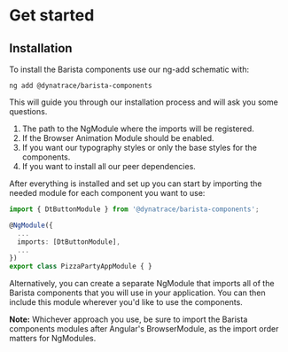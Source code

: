 # Get started

## Installation

To install the Barista components use our ng-add schematic with:

<pre><code>ng add @dynatrace/barista-components</pre></code>

This will guide you through our installation process and will ask you some
questions.

1. The path to the NgModule where the imports will be registered.
2. If the Browser Animation Module should be enabled.
3. If you want our typography styles or only the base styles for the components.
4. If you want to install all our peer dependencies.

After everything is installed and set up you can start by importing the needed
module for each component you want to use:

```typescript
import { DtButtonModule } from '@dynatrace/barista-components';

@NgModule({
  ...
  imports: [DtButtonModule],
  ...
})
export class PizzaPartyAppModule { }
```

Alternatively, you can create a separate NgModule that imports all of the
Barista components that you will use in your application. You can then include
this module wherever you'd like to use the components.

**Note:** Whichever approach you use, be sure to import the Barista components
modules after Angular's BrowserModule, as the import order matters for
NgModules.

